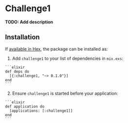 # Challenge1

**TODO: Add description**

## Installation

If [available in Hex](https://hex.pm/docs/publish), the package can be installed as:

  1. Add `challenge1` to your list of dependencies in `mix.exs`:

    ```elixir
    def deps do
      [{:challenge1, "~> 0.1.0"}]
    end
    ```

  2. Ensure `challenge1` is started before your application:

    ```elixir
    def application do
      [applications: [:challenge1]]
    end
    ```

